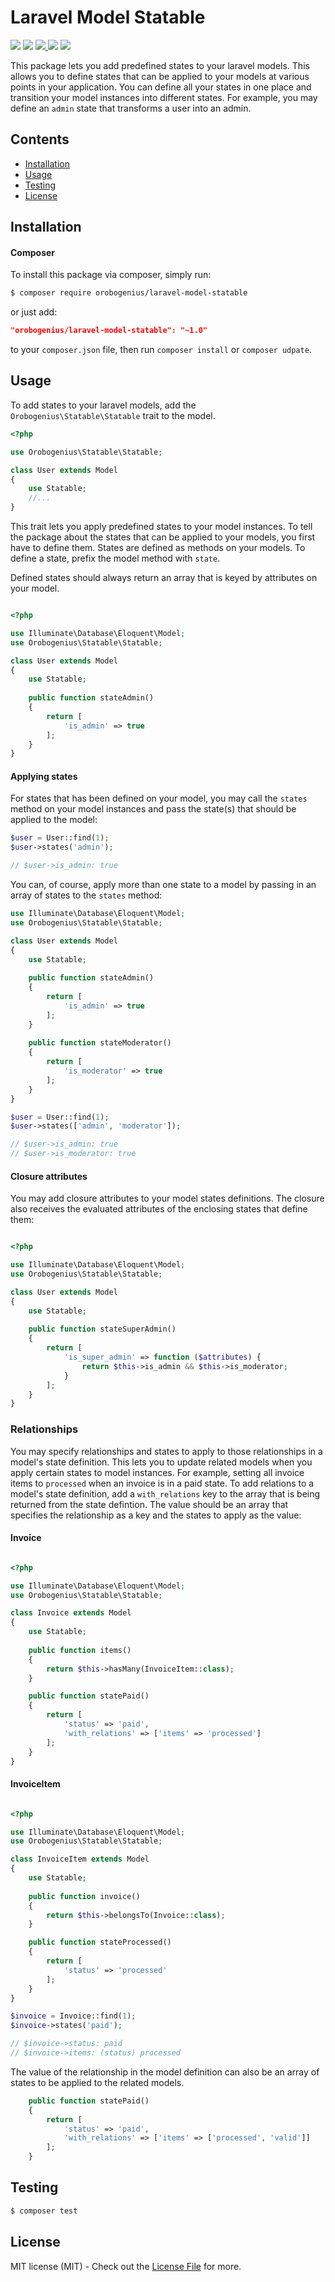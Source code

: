 # Laravel Model Statable

<a href="https://travis-ci.com/orobogenius/laravel-model-statable"><img src="https://img.shields.io/travis/orobogenius/laravel-model-statable/master.svg?style=flat-square"></a>
<a href="https://packagist.org/packages/orobogenius/laravel-model-statable"><img src="https://poser.pugx.org/orobogenius/laravel-model-statable/v/stable?format=flat-square"/></a>
<a href="https://codecov.io/gh/orobogenius/laravel-model-statable">
  <img src="https://img.shields.io/codecov/c/github/orobogenius/laravel-model-statable.svg?style=flat-square" />
</a>
<a href="https://styleci.io/repos/167356410" rel="nofollow"><img src="https://camo.githubusercontent.com/59d352dbd8a27e9c12057c37743c50e6777616fe/68747470733a2f2f7374796c6563692e696f2f7265706f732f3136343239323139362f736869656c64" data-canonical-src="https://styleci.io/repos/164292196/shield" style="max-width:100%;"></a>
<a href="https://packagist.org/packages/orobogenius/laravel-model-statable"><img src="https://img.shields.io/packagist/l/orobogenius/laravel-model-statable.svg?style=flat-square"/></a>

This package lets you add predefined states to your laravel models. This allows you to define states that can be applied to your models at various points in your application.
You can define all your states in one place and transition your model instances into different states. For example, you may define an
`admin` state that transforms a user into an admin.

## Contents

- [Installation](#installation)
- [Usage](#usage)
- [Testing](#testing)
- [License](#license)

<a name="installation"></a>

## Installation
#### Composer
To install this package via composer, simply run: 
```bash
$ composer require orobogenius/laravel-model-statable
```
or just add:
```json
"orobogenius/laravel-model-statable": "~1.0"
```
to your `composer.json` file, then run `composer install` or `composer udpate`.

<a name="usage"></a>

## Usage
To add states to your laravel models, add the `Orobogenius\Statable\Statable` trait to the model.
```php
<?php

use Orobogenius\Statable\Statable;

class User extends Model
{
    use Statable;
    //...
}
```

This trait lets you apply predefined states to your model instances. To tell the package about the states that can be applied to your models,
you first have to define them. States are defined as methods on your models. To define a state, prefix the model method with `state`.

Defined states should always return an array that is keyed by attributes on your model.

```php

<?php

use Illuminate\Database\Eloquent\Model;
use Orobogenius\Statable\Statable;

class User extends Model
{
    use Statable;
    
    public function stateAdmin()
    {
        return [
            'is_admin' => true
        ];
    }
}
```
#### Applying states
For states that has been defined on your model, you may call the `states` method on your model instances and pass the state(s)
that should be applied to the model:

```php
$user = User::find(1);
$user->states('admin');

// $user->is_admin: true
```
You can, of course, apply more than one state to a model by passing in an array of states to the `states` method:

```php
use Illuminate\Database\Eloquent\Model;
use Orobogenius\Statable\Statable;

class User extends Model
{
    use Statable;
    
    public function stateAdmin()
    {
        return [
            'is_admin' => true
        ];
    }
    
    public function stateModerator()
    {
        return [
            'is_moderator' => true
        ];
    }
}
```
```php
$user = User::find(1);
$user->states(['admin', 'moderator']);

// $user->is_admin: true
// $user->is_moderator: true
```

#### Closure attributes
You may add closure attributes to your model states definitions. The closure also receives the evaluated attributes of the
enclosing states that define them:

```php

<?php

use Illuminate\Database\Eloquent\Model;
use Orobogenius\Statable\Statable;

class User extends Model
{
    use Statable;
    
    public function stateSuperAdmin()
    {
        return [
            'is_super_admin' => function ($attributes) {
                return $this->is_admin && $this->is_moderator;
            }
        ];
    }
}
```

### Relationships
You may specify relationships and states to apply to those relationships in a model's state definition. This lets you to update related
models when you apply certain states to model instances. For example, setting all invoice items to `processed` when an invoice is
in a paid state. To add relations to a model's state definition, add a `with_relations` key to the array that is being returned from the
state defintion. The value should be an array that specifies the relationship as a key and the states to apply as the value:

#### Invoice
```php

<?php

use Illuminate\Database\Eloquent\Model;
use Orobogenius\Statable\Statable;

class Invoice extends Model
{
    use Statable;
    
    public function items()
    {
        return $this->hasMany(InvoiceItem::class);
    }

    public function statePaid()
    {
        return [
            'status' => 'paid',
            'with_relations' => ['items' => 'processed']
        ];
    }
}
```
#### InvoiceItem
```php

<?php

use Illuminate\Database\Eloquent\Model;
use Orobogenius\Statable\Statable;

class InvoiceItem extends Model
{
    use Statable;
    
    public function invoice()
    {
        return $this->belongsTo(Invoice::class);
    }

    public function stateProcessed()
    {
        return [
            'status' => 'processed'
        ];
    }
}
```
```php
$invoice = Invoice::find(1);
$invoice->states('paid');

// $invoice->status: paid
// $invoice->items: (status) processed
```
The value of the relationship in the model definition can also be an array of states to be applied to the related models.
```php
    public function statePaid()
    {
        return [
            'status' => 'paid',
            'with_relations' => ['items' => ['processed', 'valid']]
        ];
    }
```
<a name="testing"></a>

## Testing
```bash
$ composer test
```

<a name="license"></a>

## License

MIT license (MIT) - Check out the [License File](LICENSE) for more.